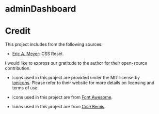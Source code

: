 # adminDashboard

# Credit

This project includes from the following sources:

- [Eric A. Meyer](https://meyerweb.com/eric/tools/css/reset/): CSS Reset. 

I would like to express our gratitude to the author for their open-source contribution.

- Icons used in this project are provided under the MIT license by [Ionicons](https://ionic.io/ionicons). Please refer to their website for more details on licensing and terms of use.

- Icons used in this project are from [Font Awesome](https://fontawesome.com).

- Icons used in this project are from [Cole Bemis](https://feathericons.com/).